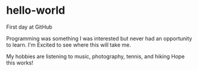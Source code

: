 # hello-world
First day at GitHub

Programming was something I was interested but never had an opportunity to learn. 
I'm Excited to see where this will take me.

My hobbies are listening to music, photography, tennis, and hiking
Hope this works!
